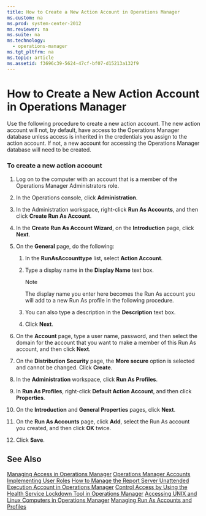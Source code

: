 ```yaml
---
title: How to Create a New Action Account in Operations Manager
ms.custom: na
ms.prod: system-center-2012
ms.reviewer: na
ms.suite: na
ms.technology: 
  - operations-manager
ms.tgt_pltfrm: na
ms.topic: article
ms.assetid: f3696c39-5624-47cf-bf07-d15213a132f9
---
```

# How to Create a New Action Account in Operations Manager
Use the following procedure to create a new action account. The new action account will not, by default, have access to the Operations Manager database unless access is inherited in the credentials you assign to the action account. If not, a new account for accessing the Operations Manager database will need to be created.

### To create a new action account

1.  Log on to the computer with an account that is a member of the Operations Manager Administrators role.

2.  In the Operations console, click **Administration**.

3.  In the Administration workspace, right\-click **Run As Accounts**, and then click **Create Run As Account**.

4.  In the **Create Run As Account Wizard**, on the **Introduction** page, click **Next**.

5.  On the **General** page, do the following:

    1.  In the **RunAsAccounttype** list, select **Action Account**.

    2.  Type a display name in the **Display Name** text box.

        > [!NOTE]
        > The display name you enter here becomes the Run As account you will add to a new Run As profile in the following procedure.

    3.  You can also type a description in the **Description** text box.

    4.  Click **Next**.

6.  On the **Account** page, type a user name, password, and then select the domain for the account that you want to make a member of this Run As account, and then click **Next**.

7.  On the **Distribution Security** page, the **More secure** option is selected and cannot be changed. Click **Create**.

8.  In the **Administration** workspace, click **Run As Profiles**.

9. In **Run As Profiles**, right\-click **Default Action Account**, and then click **Properties**.

10. On the **Introduction** and **General Properties** pages, click **Next**.

11. On the **Run As Accounts** page, click **Add**, select the Run As account you created, and then click **OK** twice.

12. Click **Save**.

## See Also
[Managing Access in Operations Manager](Managing-Access-in-Operations-Manager.md)
[Operations Manager Accounts](Operations-Manager-Accounts.md)
[Implementing User Roles](Implementing-User-Roles.md)
[How to Manage the Report Server Unattended Execution Account in Operations Manager](How-to-Manage-the-Report-Server-Unattended-Execution-Account-in-Operations-Manager.md)
[Control Access by Using the Health Service Lockdown Tool in Operations Manager](Control-Access-by-Using-the-Health-Service-Lockdown-Tool-in-Operations-Manager.md)
[Accessing UNIX and Linux Computers in Operations Manager](Accessing-UNIX-and-Linux-Computers-in-Operations-Manager.md)
[Managing Run As Accounts and Profiles](Managing-Run-As-Accounts-and-Profiles.md)



